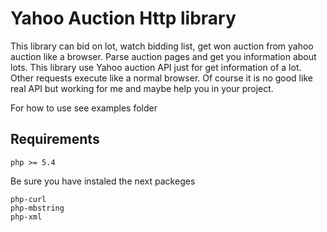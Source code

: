 # Yahoo Auction Http library

This library can bid on lot, watch bidding list, get won auction from yahoo auction like a browser. Parse auction pages and get you information about lots.
This library use Yahoo auction API just for get information of a lot. Other requests execute like a normal browser.
Of course it is no good like real API but working for me and maybe help you in your project.

For how to use see examples folder

## Requirements
```
php >= 5.4
```

Be sure you have instaled the next packeges
```
php-curl
php-mbstring
php-xml
```
